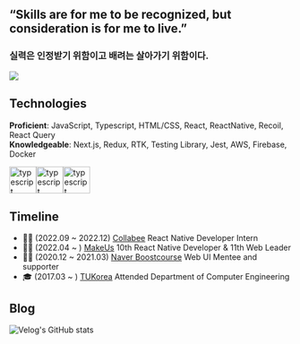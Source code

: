 ## “Skills are for me to be recognized, but consideration is for me to live.” 
### 실력은 인정받기 위함이고 배려는 살아가기 위함이다. 
<a href="https://www.linkedin.com/in/min-heo-a2463b154/">
<img src="https://img.shields.io/badge/LinkedIn-0A66C2?style=for-the-badge&logo=LinkedIn&logoColor=white">
<a/>

## Technologies
**Proficient**: JavaScript, Typescript, HTML/CSS, React, ReactNative, Recoil, React Query<br/>
**Knowledgeable**: Next.js, Redux, RTK, Testing Library, Jest, AWS, Firebase, Docker
<div style="display:flex;">
  <img src="https://media.giphy.com/media/ln7z2eWriiQAllfVcn/giphy.gif" alt="typescript" width="48px" height="48px" />
  <img src="https://media.giphy.com/media/MhAjImzXlNF5r7m3O5/giphy.gif" alt="typescript" width="48px" height="48px" />
  <img src="https://media.giphy.com/media/eNAsjO55tPbgaor7ma/giphy.gif" alt="typescript" width="48px" height="48px" />
</div>

## Timeline
- 🧑‍💻 (2022.09 ~ 2022.12) [Collabee](https://www.collabee.co) React Native Developer Intern
- 🧑‍💻 (2022.04 ~ ) [MakeUs](https://www.makeus.in/cmc) 10th React Native Developer & 11th Web Leader
- 🙋‍♂️ (2020.12 ~ 2021.03) [Naver Boostcourse](https://www.boostcourse.org/?validMobileApp=true) Web UI Mentee and supporter
- 🎓 (2017.03 ~ ) [TUKorea](https://www.boostcourse.org/?validMobileApp=true) Attended Department of Computer Engineering

## Blog

![Velog's GitHub stats](https://velog-readme-stats.vercel.app/api/list?name=hhhminme)


